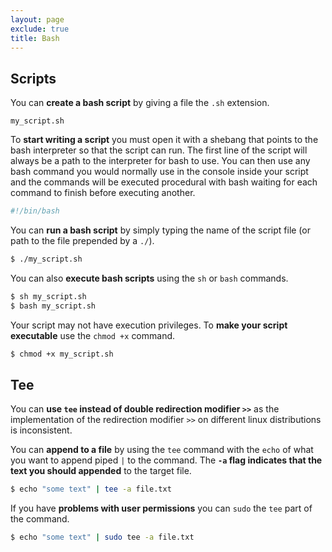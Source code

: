 ```yaml
---
layout: page
exclude: true
title: Bash
---
```


## Scripts

You can **create a bash script** by giving a file the `.sh` extension.
```
my_script.sh
```

To **start writing a script** you must open it with a shebang that points to the bash interpreter so that the script can run. The first line of the script will always be a path to the interpreter for bash to use. You can then use any bash command you would normally use in the console inside your script and the commands will be executed procedural with bash waiting for each command to finish before executing another.
```bash
#!/bin/bash
```

You can **run a bash script** by simply typing the name of the script file (or path to the file prepended by a `./`).
```bash
$ ./my_script.sh
```

You can also **execute bash scripts** using the `sh` or `bash` commands.
```bash
$ sh my_script.sh
$ bash my_script.sh
```

Your script may not have execution privileges. To **make your script executable** use the `chmod +x` command.
```bash
$ chmod +x my_script.sh
```

## Tee

You can **use `tee` instead of double redirection modifier `>>`** as the implementation of the redirection modifier `>>` on different linux distributions is inconsistent.

You can **append to a file** by using the `tee` command with the `echo` of what you want to append piped `|` to the command. The **`-a` flag indicates that the text you should appended** to the target file.
```bash
$ echo "some text" | tee -a file.txt
``` 

If you have **problems with user permissions** you can `sudo` the `tee` part of the command.
```bash
$ echo "some text" | sudo tee -a file.txt
```
<!--stackedit_data:
eyJoaXN0b3J5IjpbLTEwMTE3NDk3NDhdfQ==
-->